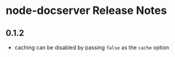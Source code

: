 # node-docserver Release Notes

## 0.1.2

* caching can be disabled by passing `false` as the `cache` option
